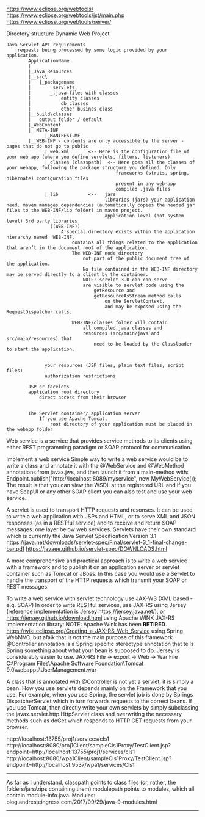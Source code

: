 
https://www.eclipse.org/webtools/
https://www.eclipse.org/webtools/jst/main.php
https://www.eclipse.org/webtools/server/


Directory structure Dynamic Web Project

	Java Servlet API requirements
		requests being processed by some logic provided by your application.
			ApplicationName
			|
			|_Java Resources
			|__src\
			|	|_packagename
			|		_servlets
			|		_.java files with classes
			|			entity classes
			|			db classes
			|			other busines class
			|__build\classes
			|	output folder / default
			|_WebContent
			|__META-INF
				  |_MANIFEST.MF
			|__WEB-INF - contents are only accessible by the server - pages that do not go to public
				  |_web.xml       <-- Here is the configuration file of your web app (where you define servlets, filters, listeners)
				  |_classes (classpath)  <-- Here goes all the classes of your webapp, following the package structure you defined. Only 
											frameworks (struts, spring, hibernate) configuration files
											present in any web-app
											compiled .java files 
				  |_lib           <--	jars
										libraries (jars) your application need. maven manages dependencies (automatically copies the needed jar files to the WEB-INF/lib folder) in maven project.
										application level (not system level) 3rd party libraries
					((WEB-INF))
						A special directory exists within the application hierarchy named  WEB-INF.
							contains all things related to the application that aren’t in the document root of the application.
							The WEB-INF node directory
								not part of the public document tree of the application.
								No file contained in the WEB-INF directory may be served directly to a client by the container.
								NOTE: servlet 3.0 can can serve 
								are visible to servlet code using the
									getResource and
									getResourceAsStream method calls
										on the ServletContext,
										and may be exposed using the RequestDispatcher calls.

							WEB-INF/classes folder will contain
								all compiled java classes and
								resources (src/main/java and src/main/resources) that
									need to be loaded by the Classloader to start the application.

										
				  your resources (JSP files, plain text files, script files)
				  authorization restrictions
				  
			JSP or facelets
			application root directory
				direct access from their browser


			The Servlet container/ application server
				If you use Apache Tomcat,
					root directory of your application must be placed in the webapp folder

Web service is a
	service that provides
		service methods
		to its clients
			using either
				REST programming paradigm or
				SOAP protocol for communication.

Implement a web service
	Simple way to write a web service would be to
		write a class and
		annotate it with the @WebService and @WebMethod annotations from javax.jws, and
			then launch it from a main-method with:
				Endpoint.publish("http://localhost:8089/myservice", new MyWebService());
			The result is that you can view the WSDL at the registered URL and
				if you have SoapUI or any other SOAP client
					you can also test and
					use your web service.

A servlet is used
	to transport HTTP requests and resonses.
	It can be used
		to write a web application with JSPs and HTML, or
		to serve XML and JSON responses (as in a RESTful service) and
		to receive and return SOAP messages.
			one layer below web services.
		Servlets have their own standard which is currently the Java Servlet Specification Version 3.1
			https://java.net/downloads/servlet-spec/Final/servlet-3_1-final-change-bar.pdf
			https://javaee.github.io/servlet-spec/DOWNLOADS.html

A more comprehensive and practical approach is
	to write a web service with a framework and
	to publish it on an application server or servlet container
		such as Tomcat or JBoss.
			In this case you would use a
				Servlet to handle the transport of the HTTP requests
					which transmit your SOAP or REST messages.

To write a web service with servlet technology
	use
		JAX-WS (XML based - e.g. SOAP)
In order to write RESTful services,
	use
		JAX-RS
			using Jersey
				(reference implementation is Jersey https://jersey.java.net/), or
					https://jersey.github.io/download.html
			using Apache WINK JAX-RS implementation library:
				NOTE: Apache Wink has been **RETIRED**.
				https://wiki.eclipse.org/Creating_a_JAX-RS_Web_Service
			using Spring WebMVC, but afaik that is not the main purpose of this framework
					@Controller annotation is a Spring specific stereotype annotation that tells Spring something about what your bean is supposed to do.
				Jersey is considerably easier to use.
				JAX-RS
					File → export → Web → War File
						C:\Program Files\Apache Software Foundation\Tomcat 9.0\webapps\UserManagement.war

A class that is annotated with @Controller is not yet a servlet, it is simply a bean.
How you use servlets depends mainly on the Framework that you use.
	For example, when you use Spring, the servlet job is done by Springs DispatcherServlet which in turn forwards requests to the correct beans.
	If you use Tomcat, then
		directly write your own servlets
		by simply 
			subclassing the javax.servlet.http.HttpServlet class and
			overwriting the necessary methods
				such as doGet which responds to HTTP GET requests from your browser.

http://localhost:13755/proj1/services/cls1
http://localhost:8080/proj1Client/sampleCls1Proxy/TestClient.jsp?endpoint=http://localhost:13755/proj1/services/cls1
http://localhost:8080/wpa1Client/sampleCls1Proxy/TestClient.jsp?endpoint=http://localhost:9537/wpa1/services/Cls1


----------------
As far as I understand,
	classpath
		points to class files (or, rather, the folders/jars/zips containing them)
	modulepath
		points to modules, which all contain module-info.java. Modules: blog.andresteingress.com/2017/09/29/java-9-modules.html

----------------
